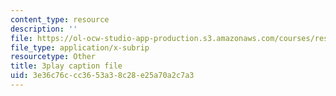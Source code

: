 ```yaml
---
content_type: resource
description: ''
file: https://ol-ocw-studio-app-production.s3.amazonaws.com/courses/res-6-012-introduction-to-probability-spring-2018/3e36c76ccc3653a38c28e25a70a2c7a3_whbKmwMmB4s.vtt
file_type: application/x-subrip
resourcetype: Other
title: 3play caption file
uid: 3e36c76c-cc36-53a3-8c28-e25a70a2c7a3
---
```

